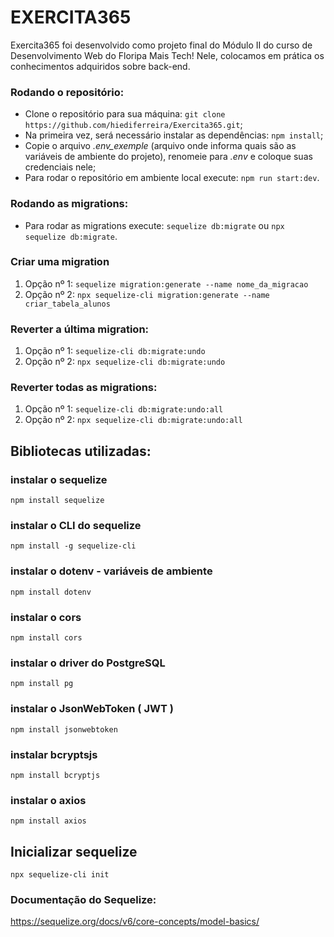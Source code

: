 # EXERCITA365
Exercita365 foi desenvolvido como projeto final do Módulo II do curso de Desenvolvimento Web do Floripa Mais Tech! Nele, colocamos em prática os conhecimentos adquiridos sobre back-end.


### Rodando o repositório:
* Clone o repositório para sua máquina: `git clone https://github.com/hiediferreira/Exercita365.git`;
* Na primeira vez, será necessário instalar as dependências: `npm install`;
* Copie o arquivo *.env_exemple* (arquivo onde informa quais são as variáveis de ambiente do projeto), renomeie para *.env* e coloque suas credenciais nele;
* Para rodar o repositório em ambiente local execute: `npm run start:dev`.

### Rodando as migrations:
* Para rodar as migrations execute: `sequelize db:migrate` ou `npx sequelize db:migrate`.







### Criar uma migration
1. Opção nº 1: `sequelize migration:generate --name nome_da_migracao`
2. Opção nº 2: `npx sequelize-cli migration:generate --name criar_tabela_alunos`


### Reverter a última migration:
1. Opção nº 1: `sequelize-cli db:migrate:undo`
2. Opção nº 2: `npx sequelize-cli db:migrate:undo`

### Reverter todas as migrations:
1. Opção nº 1: `sequelize-cli db:migrate:undo:all`
2. Opção nº 2: `npx sequelize-cli db:migrate:undo:all`






## Bibliotecas utilizadas:
### instalar o sequelize
`npm install sequelize` 
### instalar o CLI do sequelize
`npm install -g sequelize-cli`
### instalar o dotenv - variáveis de ambiente
`npm install dotenv`
### instalar o cors
`npm install cors`
### instalar o driver do PostgreSQL
`npm install pg` 
### instalar o JsonWebToken ( JWT )
`npm install jsonwebtoken`
### instalar bcryptsjs
`npm install bcryptjs`
### instalar o axios
`npm install axios`

## Inicializar sequelize
`npx sequelize-cli init`

### Documentação do Sequelize:
https://sequelize.org/docs/v6/core-concepts/model-basics/
